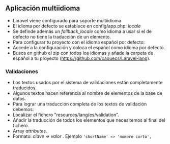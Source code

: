 ## Aplicación multiidioma

- Laravel viene configurado para soporte multiidioma
- El idioma por defecto se establece en config/app.php: _locale_
- Se definde además un _fallback_locale_ como idioma a usar si el de defecto no tiene la traducción de un elemento.
- Para configurar tu proyecto con el idioma español por defecto:
 - Accede a la configuración y coloca el español como idioma por defecto.
 - Busca en github el zip con todos los idiomas y añade la carpeta de español a tu proyecto (https://github.com/caouecs/Laravel-lang). 
 
 ### Validaciones
 
- Los textos usados por el sistema de validaciones están completamente traducidos.
- Algunos textos hacen referencia al nombre de elementos de la base de datos.
- Para lograr una traducción completa de los textos de validación debemos:
 - Localizar el fichero "resources/lang/es/validation".
 - Añadir la traducción de todos los elementos que necesitemos al final del fichero.
 - Array _attributes_.
 - Formato: _clave => valor_ . Ejemplo `'shortName' => 'nombre corto',`
 
 
 